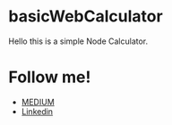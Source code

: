 # basicWebCalculator

Hello this is a simple Node Calculator.


# Follow me!

  - [MEDIUM](https://medium.com/@chansosemar)
  - [Linkedin](https://www.linkedin.com/in/chansosemar/)
